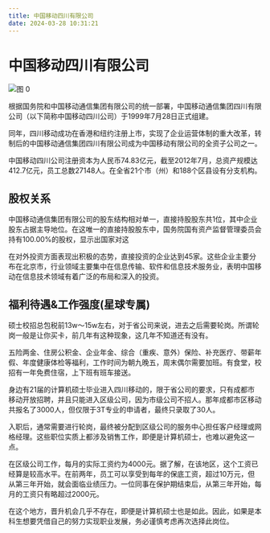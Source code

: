 ```yaml
---
title: 中国移动四川有限公司
date: 2024-03-28 10:31:21
---
```


# 中国移动四川有限公司
![图 0](/images/f8ab13838e03d14d316d0dd45bde2208396e997926373cdd8abba6d04a1f2963.png)  

根据国务院和中国移动通信集团有限公司的统一部署，中国移动通信集团四川有限公司（以下简称中国移动四川公司）于1999年7月28日正式组建。

同年，四川移动成功在香港和纽约注册上市，实现了企业运营体制的重大改革，转制后的中国移动通信集团四川有限公司成为中国移动有限公司的全资子公司之一。

中国移动四川公司注册资本为人民币74.83亿元，截至2012年7月，总资产规模达412.7亿元，员工总数27148人。在全省21个市（州）和188个区县设有分支机构。

## 股权关系

中国移动通信集团有限公司的股东结构相对单一，直接持股股东共1位，其中企业股东占据主导地位。在这唯一的直接持股股东中，国务院国有资产监督管理委员会持有100.00%的股权，显示出国家对这

在对外投资方面表现出积极的态势，直接投资的企业达到45家。这些企业主要分布在北京市，行业领域主要集中在信息传输、软件和信息技术服务业，表明中国移动在信息技术领域有着广泛的布局和深入的投资。

## 福利待遇&工作强度(星球专属)

硕士校招总包税前13w～15w左右，对于省公司来说，进去之后需要轮岗。所谓轮岗一般是让你买卡，前几年有这种现象，这几年不知道还有没有。

五险两金、住房公积金、企业年金、综合（重疾、意外）保险、补充医疗、带薪年假、年度健康体检等福利，工作时间为朝九晚五，周末偶尔需要加班。有食堂，校招有一年免费住宿，上下班有班车接送。

身边有21届的计算机硕士毕业进入四川移动的，限于省公司的要求，只有成都市移动开放招聘，并且只能进入区级公司，因为市级公司不招人。那年成都市区移动共报名了3000人，但仅限于3T专业的申请者，最终只录取了30人。

入职后，通常需要进行轮岗，最终被分配到区级公司的服务中心担任客户经理或网格经理。这些职位实质上都涉及销售工作，即便是计算机硕士，也难以避免这一点。

在区级公司工作，每月的实际工资约为4000元。据了解，在该地区，这个工资已经算是较高水平。在前两年，员工可以享受到每年的保底工资，超过10万元，但从第三年开始，就会面临业绩压力。一位同事在保护期结束后，从第三年开始，每月的工资只有略超过2000元。

在这个地方，晋升机会几乎不存在，即便是计算机硕士也是如此。因此，如果是本科生想要凭借自己的努力实现职业发展，务必谨慎考虑再次选择此岗位。


